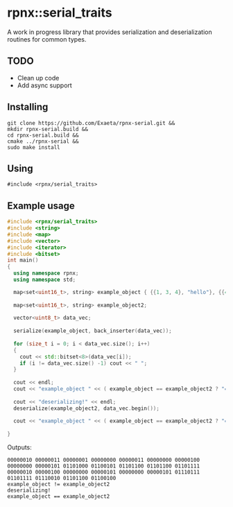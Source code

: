 # rpnx::serial_traits

A work in progress library that provides serialization and deserialization routines for common types.

## TODO

  * Clean up code
  * Add async support

## Installing

```
git clone https://github.com/Exaeta/rpnx-serial.git &&
mkdir rpnx-serial.build &&
cd rpnx-serial.build &&
cmake ../rpnx-serial &&
sudo make install
``` 

## Using

```#include <rpnx/serial_traits>```

## Example usage

```c++
#include <rpnx/serial_traits>
#include <string>
#include <map>
#include <vector>
#include <iterator>
#include <bitset>
int main()
{
  using namespace rpnx;
  using namespace std;

  map<set<uint16_t>, string> example_object { {{1, 3, 4}, "hello"}, {{4, 5}, "world" }};
  
  map<set<uint16_t>, string> example_object2;
  
  vector<uint8_t> data_vec;
    
  serialize(example_object, back_inserter(data_vec));
  
  for (size_t i = 0; i < data_vec.size(); i++)
  {
    cout << std::bitset<8>(data_vec[i]);
    if (i != data_vec.size() -1) cout << " ";
  }
  
  cout << endl;
  cout << "example_object " << ( example_object == example_object2 ? "==" : "!=" ) << " example_object2" << endl;
  
  cout << "deserializing!" << endl;
  deserialize(example_object2, data_vec.begin());
  
  cout << "example_object " << ( example_object == example_object2 ? "==" : "!=" ) << " example_object2" << endl;
    
}
```
Outputs:
```
00000010 00000011 00000001 00000000 00000011 00000000 00000100 00000000 00000101 01101000 01100101 01101100 01101100 01101111 00000010 00000100 00000000 00000101 00000000 00000101 01110111 01101111 01110010 01101100 01100100
example_object != example_object2
deserializing!
example_object == example_object2

```
